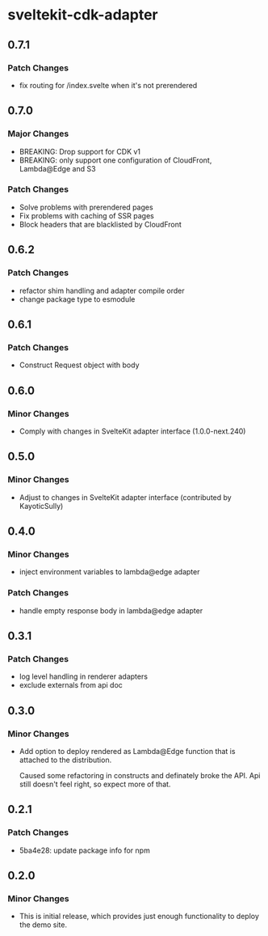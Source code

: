# sveltekit-cdk-adapter

## 0.7.1

### Patch Changes

- fix routing for /index.svelte when it's not prerendered

## 0.7.0

### Major Changes

- BREAKING: Drop support for CDK v1
- BREAKING: only support one configuration of CloudFront, Lambda@Edge and S3

### Patch Changes

- Solve problems with prerendered pages
- Fix problems with caching of SSR pages
- Block headers that are blacklisted by CloudFront

## 0.6.2

### Patch Changes

- refactor shim handling and adapter compile order
- change package type to esmodule

## 0.6.1

### Patch Changes

- Construct Request object with body

## 0.6.0

### Minor Changes

- Comply with changes in SvelteKit adapter interface (1.0.0-next.240)

## 0.5.0

### Minor Changes

- Adjust to changes in SvelteKit adapter interface (contributed by KayoticSully)

## 0.4.0

### Minor Changes

- inject environment variables to lambda@edge adapter

### Patch Changes

- handle empty response body in lambda@edge adapter

## 0.3.1

### Patch Changes

- log level handling in renderer adapters
- exclude externals from api doc

## 0.3.0

### Minor Changes

- Add option to deploy rendered as Lambda@Edge function that is
  attached to the distribution.

  Caused some refactoring in constructs and definately broke the API.
  Api still doesn't feel right, so expect more of that.

## 0.2.1

### Patch Changes

- 5ba4e28: update package info for npm

## 0.2.0

### Minor Changes

- This is initial release, which provides just enough functionality to deploy the demo site.
